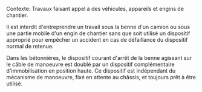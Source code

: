 Contexte: Travaux faisant appel à des véhicules,  appareils et engins de chantier.

Il est interdit d'entreprendre un travail sous la benne d'un camion ou sous une partie mobile d'un engin de chantier sans que soit utilisé un dispositif approprié pour empêcher un accident en cas de défaillance du dispositif normal de retenue.

Dans les bétonnières, le dispositif courant d'arrêt de la benne agissant sur le câble de manoeuvre est doublé par un dispositif complémentaire d'immobilisation en position haute. Ce dispositif est indépendant du mécanisme de manoeuvre, fixé en attente au châssis, et toujours prêt à être utilisé.